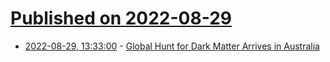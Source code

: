 # [Published on 2022-08-29](index.md)

* [2022-08-29, 13:33:00](https://soylentnews.org/article.pl?sid=22/08/28/1815203&from=rss) - [Global Hunt for Dark Matter Arrives in Australia](https://soylentnews.org/article.pl?sid=22/08/28/1815203&from=rss)
